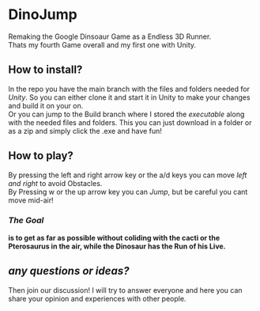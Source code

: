 # DinoJump 

Remaking the Google Dinsoaur Game as a Endless 3D Runner.  
Thats my fourth Game overall and my first one with Unity.  

## __How to install?__
In the repo you have the main branch with the files and folders needed for *Unity*. So you can either clone it and start it in Unity to make your changes and build it on your on.  
Or you can jump to the Build branch where I stored the *executable* along with the needed files and folders. This you can just download in a folder or as a zip and simply click the .exe and have fun!
## __How to play?__

By pressing the left and right arrow key or the a/d keys you can move _left and right_ to avoid Obstacles.  
By Pressing w or the up arrow key you can _Jump_, but be careful you cant move mid-air!  

### __*The Goal*__ 
__is to get as far as possible without coliding with the cacti or the Pterosaurus in the air, while the Dinosaur has the Run of his Live.__  

## *any questions or ideas?*
Then join our discussion! I will try to answer everyone and here you can share your opinion and experiences with other people.
